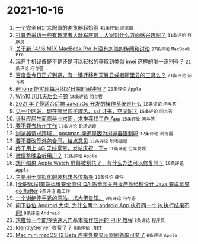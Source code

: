 # 2021-10-16

1. [一个完全自定义配置的浏览器起始页](https://www.v2ex.com/t/808162) `41条评论` `浏览器`
1. [打算去采访一些有趣或者大龄程序员，大家对什么方面感兴趣呢？](https://www.v2ex.com/t/808199) `31条评论` `程序员`
1. [关于新 14/16 M1X MacBook Pro 有没有刘海的传闻和讨论](https://www.v2ex.com/t/808163) `27条评论` `MacBook Pro`
1. [现在手机设备是不是还是可以轻松的获取到类似 imei 这样的唯一识别号？](https://www.v2ex.com/t/808171) `21条评论` `问与答`
1. [百度盘今日正式到期，有一键迁移到天翼云或者阿里云的工具么？](https://www.v2ex.com/t/808168) `21条评论` `问与答`
1. [iPhone 能实现每月固定日期的闹钟吗？](https://www.v2ex.com/t/808217) `20条评论` `Apple`
1. [Win10 用几天后会卡顿](https://www.v2ex.com/t/808194) `18条评论` `问与答`
1. [2021 年了最适合后端 Java /Go 开发的操作系统是什么](https://www.v2ex.com/t/808176) `18条评论` `问与答`
1. [见一个网站，现在哪里购买域名、ssl 证书，空间呢？](https://www.v2ex.com/t/808214) `15条评论` `问与答`
1. [计科应届生面临毕业求职，求推荐找工作 App](https://www.v2ex.com/t/808179) `15条评论` `问与答`
1. [要不要去杭州工作](https://www.v2ex.com/t/808221) `12条评论` `职场话题`
1. [浏览器请求跨域， postman 能通是因为浏览器限制吗](https://www.v2ex.com/t/808165) `12条评论` `浏览器`
1. [要不要改签外包合同，给点意见](https://www.v2ex.com/t/808216) `11条评论` `职场话题`
1. [终于用上 4G 无线宽带，发帖庆祝一下~](https://www.v2ex.com/t/808200) `11条评论` `分享发现`
1. [微信整晚监听用户？](https://www.v2ex.com/t/808160) `11条评论` `Apple`
1. [想问如果 Apple Watch 屏幕被刮花了，有什么办法可以修复吗？](https://www.v2ex.com/t/808185) `10条评论` `Apple`
1. [主要用于虚拟化的装机求各位指导](https://www.v2ex.com/t/808167) `10条评论` `硬件`
1. [[全职远程]前端运维安全测试 QA 质量网关开发产品经理设计 Java 安卓苹果 go flutter](https://www.v2ex.com/t/808223) `9条评论` `酷工作`
1. [一个谢绝伸手党的网站，求大佬告知。](https://www.v2ex.com/t/808212) `9条评论` `问与答`
1. [问下各位 Android 大佬, 为什么两个 android App 执行同一个 js,执行结果不同!](https://www.v2ex.com/t/808175) `9条评论` `Android`
1. [求推荐一个能够快速入门基本操作应用的 PHP 教程](https://www.v2ex.com/t/808202) `8条评论` `程序员`
1. [IdentityServer 收费了？](https://www.v2ex.com/t/808159) `8条评论` `.NET`
1. [Mac mini macOS 12 Beta 连接外接显示器刷新率可变了](https://www.v2ex.com/t/808206) `6条评论` `Apple`

